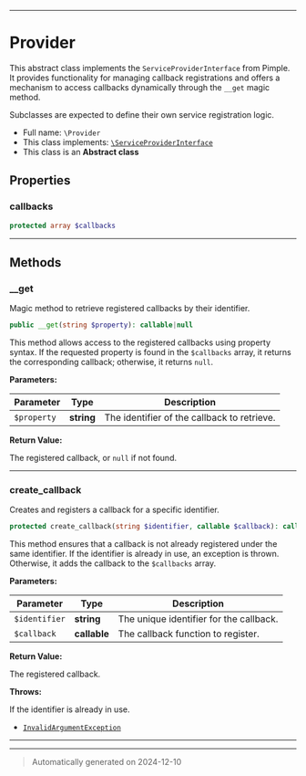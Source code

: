 ***

# Provider

This abstract class implements the `ServiceProviderInterface` from Pimple. It provides functionality for managing
callback registrations and offers a mechanism to access callbacks dynamically through the `__get` magic method.

Subclasses are expected to define their own service registration logic.

* Full name: `\Provider`
* This class implements:
[`\ServiceProviderInterface`](./ServiceProviderInterface.md)
* This class is an **Abstract class**



## Properties


### callbacks



```php
protected array $callbacks
```






***

## Methods


### __get

Magic method to retrieve registered callbacks by their identifier.

```php
public __get(string $property): callable|null
```

This method allows access to the registered callbacks using property syntax. If the requested property is found
in the `$callbacks` array, it returns the corresponding callback; otherwise, it returns `null`.






**Parameters:**

| Parameter | Type | Description |
|-----------|------|-------------|
| `$property` | **string** | The identifier of the callback to retrieve. |


**Return Value:**

The registered callback, or `null` if not found.




***

### create_callback

Creates and registers a callback for a specific identifier.

```php
protected create_callback(string $identifier, callable $callback): callable
```

This method ensures that a callback is not already registered under the same identifier. If the identifier is
already in use, an exception is thrown. Otherwise, it adds the callback to the `$callbacks` array.






**Parameters:**

| Parameter | Type | Description |
|-----------|------|-------------|
| `$identifier` | **string** | The unique identifier for the callback. |
| `$callback` | **callable** | The callback function to register. |


**Return Value:**

The registered callback.



**Throws:**
<p>If the identifier is already in use.</p>

- [`InvalidArgumentException`](./InvalidArgumentException.md)



***


***
> Automatically generated on 2024-12-10
